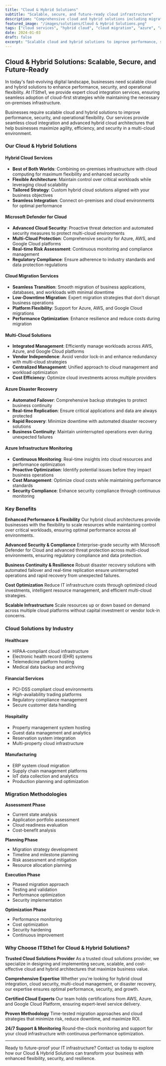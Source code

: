 ```yaml
---
title: "Cloud & Hybrid Solutions"
subtitle: "Scalable, secure, and future-ready cloud infrastructure"
description: "Comprehensive cloud and hybrid solutions including migration, security, disaster recovery, and multi-cloud management to enhance performance, security, and operational flexibility."
featured_image: "/images/solutions/Cloud & Hybrid Solutions.png"
tags: ["cloud services", "hybrid cloud", "cloud migration", "azure", "aws", "multi-cloud", "cloud security"]
date: 2024-01-03
draft: false
excerpt: "Scalable cloud and hybrid solutions to improve performance, security, and operational flexibility with seamless cloud integration."
---
```


## Cloud & Hybrid Solutions: Scalable, Secure, and Future-Ready

In today's fast-evolving digital landscape, businesses need scalable cloud and hybrid solutions to enhance performance, security, and operational flexibility. At ITSthe1, we provide expert cloud integration services, ensuring seamless adoption of cloud-first strategies while maintaining the necessary on-premises infrastructure.

Businesses require scalable cloud and hybrid solutions to improve performance, security, and operational flexibility. Our services provide seamless cloud integration and advanced hybrid cloud architectures that help businesses maximize agility, efficiency, and security in a multi-cloud environment.

### Our Cloud & Hybrid Solutions

#### Hybrid Cloud Services
- **Best of Both Worlds**: Combining on-premises infrastructure with cloud computing for maximum flexibility and enhanced security
- **Flexible Architecture**: Maintain control over critical workloads while leveraging cloud scalability
- **Tailored Strategy**: Custom hybrid cloud solutions aligned with your business objectives
- **Seamless Integration**: Connect on-premises and cloud environments for optimal performance

#### Microsoft Defender for Cloud
- **Advanced Cloud Security**: Proactive threat detection and automated security measures to protect multi-cloud environments
- **Multi-Cloud Protection**: Comprehensive security for Azure, AWS, and Google Cloud platforms
- **Real-time Risk Assessment**: Continuous monitoring and compliance management
- **Regulatory Compliance**: Ensure adherence to industry standards and data protection regulations

#### Cloud Migration Services
- **Seamless Transition**: Smooth migration of business applications, databases, and workloads with minimal downtime
- **Low-Downtime Migration**: Expert migration strategies that don't disrupt business operations
- **Platform Flexibility**: Support for Azure, AWS, and Google Cloud migrations
- **Performance Optimization**: Enhance resilience and reduce costs during migration

#### Multi-Cloud Solutions
- **Integrated Management**: Efficiently manage workloads across AWS, Azure, and Google Cloud platforms
- **Vendor Independence**: Avoid vendor lock-in and enhance redundancy with multi-cloud strategies
- **Centralized Management**: Unified approach to cloud management and workload optimization
- **Cost Efficiency**: Optimize cloud investments across multiple providers

#### Azure Disaster Recovery
- **Automated Failover**: Comprehensive backup strategies to protect business continuity
- **Real-time Replication**: Ensure critical applications and data are always protected
- **Rapid Recovery**: Minimize downtime with automated disaster recovery solutions
- **Business Continuity**: Maintain uninterrupted operations even during unexpected failures

#### Azure Infrastructure Monitoring
- **Continuous Monitoring**: Real-time insights into cloud resources and performance optimization
- **Proactive Optimization**: Identify potential issues before they impact business operations
- **Cost Management**: Optimize cloud costs while maintaining performance standards
- **Security Compliance**: Enhance security compliance through continuous monitoring

### Key Benefits

**Enhanced Performance & Flexibility**
Our hybrid cloud architectures provide businesses with the flexibility to scale resources while maintaining control over critical workloads, ensuring optimal performance across all environments.

**Advanced Security & Compliance**
Enterprise-grade security with Microsoft Defender for Cloud and advanced threat protection across multi-cloud environments, ensuring regulatory compliance and data protection.

**Business Continuity & Resilience**
Robust disaster recovery solutions with automated failover and real-time replication ensure uninterrupted operations and rapid recovery from unexpected failures.

**Cost Optimization**
Reduce IT infrastructure costs through optimized cloud investments, intelligent resource management, and efficient multi-cloud strategies.

**Scalable Infrastructure**
Scale resources up or down based on demand across multiple cloud platforms without capital investment or vendor lock-in concerns.

### Cloud Solutions by Industry

#### Healthcare
- HIPAA-compliant cloud infrastructure
- Electronic health record (EHR) systems
- Telemedicine platform hosting
- Medical data backup and archiving

#### Financial Services
- PCI-DSS compliant cloud environments
- High-availability trading platforms
- Regulatory compliance management
- Secure customer data handling

#### Hospitality
- Property management system hosting
- Guest data management and analytics
- Reservation system integration
- Multi-property cloud infrastructure

#### Manufacturing
- ERP system cloud migration
- Supply chain management platforms
- IoT data collection and analytics
- Production planning and optimization

### Migration Methodologies

**Assessment Phase**
- Current state analysis
- Application portfolio assessment
- Cloud readiness evaluation
- Cost-benefit analysis

**Planning Phase**
- Migration strategy development
- Timeline and milestone planning
- Risk assessment and mitigation
- Resource allocation planning

**Execution Phase**
- Phased migration approach
- Testing and validation
- Performance optimization
- Security implementation

**Optimization Phase**
- Performance monitoring
- Cost optimization
- Security hardening
- Continuous improvement

### Why Choose ITSthe1 for Cloud & Hybrid Solutions?

**Trusted Cloud Solutions Provider**
As a trusted cloud solutions provider, we specialize in designing and implementing secure, scalable, and cost-effective cloud and hybrid architectures that maximize business value.

**Comprehensive Expertise**
Whether you're looking for hybrid cloud integration, cloud security, multi-cloud management, or disaster recovery, our expertise ensures optimal performance, security, and growth.

**Certified Cloud Experts**
Our team holds certifications from AWS, Azure, and Google Cloud Platform, ensuring expert-level service delivery.

**Proven Methodology**
Time-tested migration approaches and cloud strategies that minimize risk, reduce downtime, and maximize ROI.

**24/7 Support & Monitoring**
Round-the-clock monitoring and support for your cloud infrastructure with continuous performance optimization.

---

Ready to future-proof your IT infrastructure? Contact us today to explore how our Cloud & Hybrid Solutions can transform your business with enhanced flexibility, security, and resilience.
